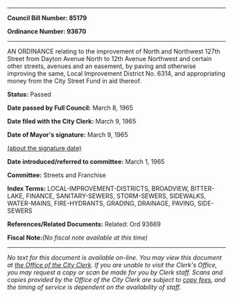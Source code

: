 

********

**Council Bill Number: 85179**
   
**Ordinance Number: 93670**
********

 AN ORDINANCE relating to the improvement of North and Northwest 127th Street from Dayton Avenue North to 12th Avenue Northwest and certain other streets, avenues and an easement, by paving and otherwise improving the same, Local Improvement District No. 6314, and appropriating money from the City Street Fund in aid thereof.

**Status:** Passed
   
**Date passed by Full Council:** March 8, 1965
   
**Date filed with the City Clerk:** March 9, 1965
   
**Date of Mayor's signature:** March 9, 1965
   
[(about the signature date)](/~public/approvaldate.htm)
   
   
   
**Date introduced/referred to committee:** March 1, 1965
   
**Committee:** Streets and Franchise
   
   
**Index Terms:** LOCAL-IMPROVEMENT-DISTRICTS, BROADVIEW, BITTER-LAKE, FINANCE, SANITARY-SEWERS, STORM-SEWERS, SIDEWALKS, WATER-MAINS, FIRE-HYDRANTS, GRADING, DRAINAGE, PAVING, SIDE-SEWERS

**References/Related Documents:** Related: Ord 93669

**Fiscal Note:**_(No fiscal note available at this time)_
********

_No text for this document is available on-line. You may view this document at [the Office of the City Clerk](http://www.seattle.gov/leg/clerk/contactUs.htm). If you are unable to visit the Clerk's Office, you may request a copy or scan be made for you by Clerk staff. Scans and copies provided by the Office of the City Clerk are subject to [copy fees](http://clerk.seattle.gov/~public/clerkfees.htm), and the timing of service is dependent on the availability of staff._

